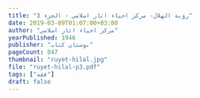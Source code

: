 ```yaml
---
title: "رؤية الهلال- مركز احياء اثار اسلامي - الجزء 3"
date: 2019-03-09T01:07:00+03:00
author: "مركز احياء اثار اسلامي"
yearPublished: 1946
publisher: "بوستان كتاب"
pageCount: 847
thumbnail: "ruyet-hilal.jpg"
file: "ruyet-hilal-p3.pdf"
tags: ["فقه"]
draft: false
---
```

